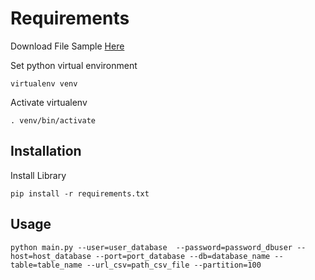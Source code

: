 # Requirements

Download File Sample
[Here](https://www.kaggle.com/datasets/willianoliveiragibin/uk-property-price-data-1995-2023-04/)

Set python virtual environment

```
virtualenv venv
```

Activate virtualenv

```
. venv/bin/activate
```

## Installation

Install Library

```
pip install -r requirements.txt

```

## Usage

```
python main.py --user=user_database  --password=password_dbuser --host=host_database --port=port_database --db=database_name --table=table_name --url_csv=path_csv_file --partition=100
```
